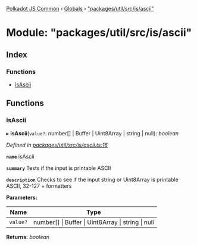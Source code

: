 [Polkadot JS Common](../README.md) › [Globals](../globals.md) › ["packages/util/src/is/ascii"](_packages_util_src_is_ascii_.md)

# Module: "packages/util/src/is/ascii"

## Index

### Functions

* [isAscii](_packages_util_src_is_ascii_.md#isascii)

## Functions

###  isAscii

▸ **isAscii**(`value?`: number[] | Buffer | Uint8Array | string | null): *boolean*

*Defined in [packages/util/src/is/ascii.ts:16](https://github.com/polkadot-js/common/blob/37d1bcb6e/packages/util/src/is/ascii.ts#L16)*

**`name`** isAscii

**`summary`** Tests if the input is printable ASCII

**`description`** 
Checks to see if the input string or Uint8Array is printable ASCII, 32-127 + formatters

**Parameters:**

Name | Type |
------ | ------ |
`value?` | number[] &#124; Buffer &#124; Uint8Array &#124; string &#124; null |

**Returns:** *boolean*
